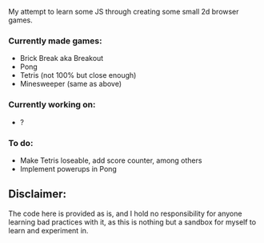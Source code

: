 My attempt to learn some JS through creating some small 2d browser games.

### Currently made games:
- Brick Break aka Breakout
- Pong
- Tetris (not 100% but close enough)
- Minesweeper (same as above)

### Currently working on:
- ?

### To do:
- Make Tetris loseable, add score counter, among others
- Implement powerups in Pong

## Disclaimer:
The code here is provided as is, and I hold no responsibility for anyone learning bad practices with it, as this is nothing but a sandbox for myself to learn and experiment in.
